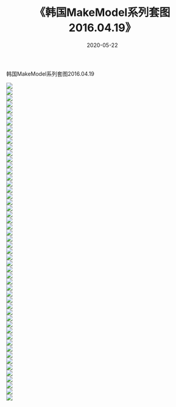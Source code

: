 ﻿---
layout: post
title:  《韩国MakeModel系列套图2016.04.19》
date:   2020-05-22
img: http://imgx.orgx.ga/漏D/网络美图/2020/韩国MakeModel系列套图2016.04.19/000.jpg
categories: [美女, 清纯, 唯美]
---

韩国MakeModel系列套图2016.04.19

  ![](http://imgx.orgx.ga/漏D/网络美图/2020/韩国MakeModel系列套图2016.04.19/001.jpg) <br> ![](http://imgx.orgx.ga/漏D/网络美图/2020/韩国MakeModel系列套图2016.04.19/002.jpg) <br> ![](http://imgx.orgx.ga/漏D/网络美图/2020/韩国MakeModel系列套图2016.04.19/003.jpg) <br> ![](http://imgx.orgx.ga/漏D/网络美图/2020/韩国MakeModel系列套图2016.04.19/004.jpg) <br> ![](http://imgx.orgx.ga/漏D/网络美图/2020/韩国MakeModel系列套图2016.04.19/005.jpg) <br> ![](http://imgx.orgx.ga/漏D/网络美图/2020/韩国MakeModel系列套图2016.04.19/006.jpg) <br> ![](http://imgx.orgx.ga/漏D/网络美图/2020/韩国MakeModel系列套图2016.04.19/007.jpg) <br> ![](http://imgx.orgx.ga/漏D/网络美图/2020/韩国MakeModel系列套图2016.04.19/008.jpg) <br> ![](http://imgx.orgx.ga/漏D/网络美图/2020/韩国MakeModel系列套图2016.04.19/009.jpg) <br> ![](http://imgx.orgx.ga/漏D/网络美图/2020/韩国MakeModel系列套图2016.04.19/010.jpg) <br> ![](http://imgx.orgx.ga/漏D/网络美图/2020/韩国MakeModel系列套图2016.04.19/011.jpg) <br> ![](http://imgx.orgx.ga/漏D/网络美图/2020/韩国MakeModel系列套图2016.04.19/012.jpg) <br> ![](http://imgx.orgx.ga/漏D/网络美图/2020/韩国MakeModel系列套图2016.04.19/013.jpg) <br> ![](http://imgx.orgx.ga/漏D/网络美图/2020/韩国MakeModel系列套图2016.04.19/014.jpg) <br> ![](http://imgx.orgx.ga/漏D/网络美图/2020/韩国MakeModel系列套图2016.04.19/015.jpg) <br> ![](http://imgx.orgx.ga/漏D/网络美图/2020/韩国MakeModel系列套图2016.04.19/016.jpg) <br> ![](http://imgx.orgx.ga/漏D/网络美图/2020/韩国MakeModel系列套图2016.04.19/017.jpg) <br> ![](http://imgx.orgx.ga/漏D/网络美图/2020/韩国MakeModel系列套图2016.04.19/018.jpg) <br> ![](http://imgx.orgx.ga/漏D/网络美图/2020/韩国MakeModel系列套图2016.04.19/019.jpg) <br> ![](http://imgx.orgx.ga/漏D/网络美图/2020/韩国MakeModel系列套图2016.04.19/020.jpg) <br> ![](http://imgx.orgx.ga/漏D/网络美图/2020/韩国MakeModel系列套图2016.04.19/021.jpg) <br> ![](http://imgx.orgx.ga/漏D/网络美图/2020/韩国MakeModel系列套图2016.04.19/022.jpg) <br> ![](http://imgx.orgx.ga/漏D/网络美图/2020/韩国MakeModel系列套图2016.04.19/023.jpg) <br> ![](http://imgx.orgx.ga/漏D/网络美图/2020/韩国MakeModel系列套图2016.04.19/024.jpg) <br> ![](http://imgx.orgx.ga/漏D/网络美图/2020/韩国MakeModel系列套图2016.04.19/025.jpg) <br> ![](http://imgx.orgx.ga/漏D/网络美图/2020/韩国MakeModel系列套图2016.04.19/026.jpg) <br> ![](http://imgx.orgx.ga/漏D/网络美图/2020/韩国MakeModel系列套图2016.04.19/027.jpg) <br> ![](http://imgx.orgx.ga/漏D/网络美图/2020/韩国MakeModel系列套图2016.04.19/028.jpg) <br> ![](http://imgx.orgx.ga/漏D/网络美图/2020/韩国MakeModel系列套图2016.04.19/029.jpg) <br> ![](http://imgx.orgx.ga/漏D/网络美图/2020/韩国MakeModel系列套图2016.04.19/030.jpg) <br> ![](http://imgx.orgx.ga/漏D/网络美图/2020/韩国MakeModel系列套图2016.04.19/031.jpg) <br> ![](http://imgx.orgx.ga/漏D/网络美图/2020/韩国MakeModel系列套图2016.04.19/032.jpg) <br> ![](http://imgx.orgx.ga/漏D/网络美图/2020/韩国MakeModel系列套图2016.04.19/033.jpg) <br> ![](http://imgx.orgx.ga/漏D/网络美图/2020/韩国MakeModel系列套图2016.04.19/034.jpg) <br> ![](http://imgx.orgx.ga/漏D/网络美图/2020/韩国MakeModel系列套图2016.04.19/035.jpg) <br> ![](http://imgx.orgx.ga/漏D/网络美图/2020/韩国MakeModel系列套图2016.04.19/036.jpg) <br> ![](http://imgx.orgx.ga/漏D/网络美图/2020/韩国MakeModel系列套图2016.04.19/037.jpg) <br> ![](http://imgx.orgx.ga/漏D/网络美图/2020/韩国MakeModel系列套图2016.04.19/038.jpg) <br> ![](http://imgx.orgx.ga/漏D/网络美图/2020/韩国MakeModel系列套图2016.04.19/039.jpg) <br> ![](http://imgx.orgx.ga/漏D/网络美图/2020/韩国MakeModel系列套图2016.04.19/040.jpg) <br> ![](http://imgx.orgx.ga/漏D/网络美图/2020/韩国MakeModel系列套图2016.04.19/041.jpg) <br> ![](http://imgx.orgx.ga/漏D/网络美图/2020/韩国MakeModel系列套图2016.04.19/042.jpg) <br> ![](http://imgx.orgx.ga/漏D/网络美图/2020/韩国MakeModel系列套图2016.04.19/043.jpg) <br> ![](http://imgx.orgx.ga/漏D/网络美图/2020/韩国MakeModel系列套图2016.04.19/044.jpg) <br> ![](http://imgx.orgx.ga/漏D/网络美图/2020/韩国MakeModel系列套图2016.04.19/045.jpg) <br> ![](http://imgx.orgx.ga/漏D/网络美图/2020/韩国MakeModel系列套图2016.04.19/046.jpg) <br> ![](http://imgx.orgx.ga/漏D/网络美图/2020/韩国MakeModel系列套图2016.04.19/047.jpg) <br> ![](http://imgx.orgx.ga/漏D/网络美图/2020/韩国MakeModel系列套图2016.04.19/048.jpg) <br> ![](http://imgx.orgx.ga/漏D/网络美图/2020/韩国MakeModel系列套图2016.04.19/049.jpg) <br> ![](http://imgx.orgx.ga/漏D/网络美图/2020/韩国MakeModel系列套图2016.04.19/050.jpg) <br> ![](http://imgx.orgx.ga/漏D/网络美图/2020/韩国MakeModel系列套图2016.04.19/051.jpg) <br> ![](http://imgx.orgx.ga/漏D/网络美图/2020/韩国MakeModel系列套图2016.04.19/052.jpg) <br>